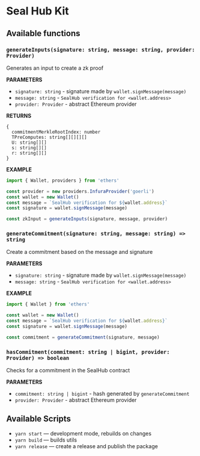 # Seal Hub Kit

## Available functions

### `generateInputs(signature: string, message: string, provider: Provider)`

Generates an input to create a zk proof

**PARAMETERS**

- `signature: string` - signature made by `wallet.signMessage(message)`
- `message: string` - `SealHub verification for <wallet.address>`
- `provider: Provider` - abstract Ethereum provider

**RETURNS**

```
{
  commitmentMerkleRootIndex: number
  TPreComputes: string[][][][]
  U: string[][]
  s: string[][]
  r: string[][]
}
```

**EXAMPLE**

```ts
import { Wallet, providers } from 'ethers'

const provider = new providers.InfuraProvider('goerli')
const wallet = new Wallet()
const message = `SealHub verification for ${wallet.address}`
const signature = wallet.signMessage(message)

const zkInput = generateInputs(signature, message, provider)
```

### `generateCommitment(signature: string, message: string) => string`

Create a commitment based on the message and signature

**PARAMETERS**

- `signature: string` - signature made by `wallet.signMessage(message)`
- `message: string` - `SealHub verification for <wallet.address>`

**EXAMPLE**

```ts
import { Wallet } from 'ethers'

const wallet = new Wallet()
const message = `SealHub verification for ${wallet.address}`
const signature = wallet.signMessage(message)

const commitment = generateCommitment(signature, message)
```

### `hasCommitment(commitment: string | bigint, provider: Provider) => boolean`

Checks for a commitment in the SealHub contract

**PARAMETERS**

- `commitment: string | bigint` - hash generated by `generateCommitment`
- `provider: Provider` - abstract Ethereum provider

## Available Scripts

- `yarn start` — development mode, rebuilds on changes
- `yarn build` — builds utils
- `yarn release` — create a release and publish the package
